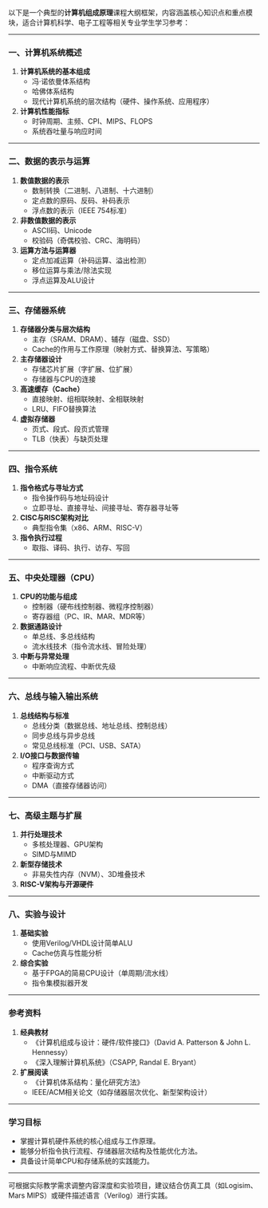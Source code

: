以下是一个典型的**计算机组成原理**课程大纲框架，内容涵盖核心知识点和重点模块，适合计算机科学、电子工程等相关专业学生学习参考：

---

### **一、计算机系统概述**
1. **计算机系统的基本组成**  
   - 冯·诺依曼体系结构  
   - 哈佛体系结构  
   - 现代计算机系统的层次结构（硬件、操作系统、应用程序）  
2. **计算机性能指标**  
   - 时钟周期、主频、CPI、MIPS、FLOPS  
   - 系统吞吐量与响应时间  

---

### **二、数据的表示与运算**
1. **数值数据的表示**  
   - 数制转换（二进制、八进制、十六进制）  
   - 定点数的原码、反码、补码表示  
   - 浮点数的表示（IEEE 754标准）  
2. **非数值数据的表示**  
   - ASCII码、Unicode  
   - 校验码（奇偶校验、CRC、海明码）  
3. **运算方法与运算器**  
   - 定点加减运算（补码运算、溢出检测）  
   - 移位运算与乘法/除法实现  
   - 浮点运算及ALU设计  

---

### **三、存储器系统**
1. **存储器分类与层次结构**  
   - 主存（SRAM、DRAM）、辅存（磁盘、SSD）  
   - Cache的作用与工作原理（映射方式、替换算法、写策略）  
2. **主存储器设计**  
   - 存储芯片扩展（字扩展、位扩展）  
   - 存储器与CPU的连接  
3. **高速缓存（Cache）**  
   - 直接映射、组相联映射、全相联映射  
   - LRU、FIFO替换算法  
4. **虚拟存储器**  
   - 页式、段式、段页式管理  
   - TLB（快表）与缺页处理  

---

### **四、指令系统**
1. **指令格式与寻址方式**  
   - 指令操作码与地址码设计  
   - 立即寻址、直接寻址、间接寻址、寄存器寻址等  
2. **CISC与RISC架构对比**  
   - 典型指令集（x86、ARM、RISC-V）  
3. **指令执行过程**  
   - 取指、译码、执行、访存、写回  

---

### **五、中央处理器（CPU）**
1. **CPU的功能与组成**  
   - 控制器（硬布线控制器、微程序控制器）  
   - 寄存器组（PC、IR、MAR、MDR等）  
2. **数据通路设计**  
   - 单总线、多总线结构  
   - 流水线技术（指令流水线、冒险处理）  
3. **中断与异常处理**  
   - 中断响应流程、中断优先级  

---

### **六、总线与输入输出系统**
1. **总线结构与标准**  
   - 总线分类（数据总线、地址总线、控制总线）  
   - 同步总线与异步总线  
   - 常见总线标准（PCI、USB、SATA）  
2. **I/O接口与数据传输**  
   - 程序查询方式  
   - 中断驱动方式  
   - DMA（直接存储器访问）  

---

### **七、高级主题与扩展**
1. **并行处理技术**  
   - 多核处理器、GPU架构  
   - SIMD与MIMD  
2. **新型存储技术**  
   - 非易失性内存（NVM）、3D堆叠技术  
3. **RISC-V架构与开源硬件**  

---

### **八、实验与设计**
1. **基础实验**  
   - 使用Verilog/VHDL设计简单ALU  
   - Cache仿真与性能分析  
2. **综合实验**  
   - 基于FPGA的简易CPU设计（单周期/流水线）  
   - 指令集模拟器开发  

---

### **参考资料**
1. **经典教材**  
   - 《计算机组成与设计：硬件/软件接口》（David A. Patterson & John L. Hennessy）  
   - 《深入理解计算机系统》（CSAPP, Randal E. Bryant）  
2. **扩展阅读**  
   - 《计算机体系结构：量化研究方法》  
   - IEEE/ACM相关论文（如存储器层次优化、新型架构设计）  

---

### **学习目标**
- 掌握计算机硬件系统的核心组成与工作原理。  
- 能够分析指令执行流程、存储器层次结构及性能优化方法。  
- 具备设计简单CPU和存储系统的实践能力。  

---

可根据实际教学需求调整内容深度和实验项目，建议结合仿真工具（如Logisim、Mars MIPS）或硬件描述语言（Verilog）进行实践。